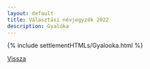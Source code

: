 ```yaml
---
layout: default
title: Választási névjegyzék 2022
description: Gyalóka
---
```


{% include settlementHTMLs/Gyalooka.html %}

[Vissza](../)